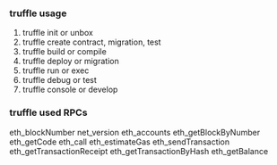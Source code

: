

### truffle usage
1. truffle init or unbox
2. truffle create contract, migration, test
3. truffle build or compile
4. truffle deploy or migration
5. truffle run or exec
6. truffle debug or test
7. truffle console or develop


### truffle used RPCs
eth_blockNumber
net_version
eth_accounts
eth_getBlockByNumber
eth_getCode
eth_call
eth_estimateGas
eth_sendTransaction
eth_getTransactionReceipt
eth_getTransactionByHash
eth_getBalance